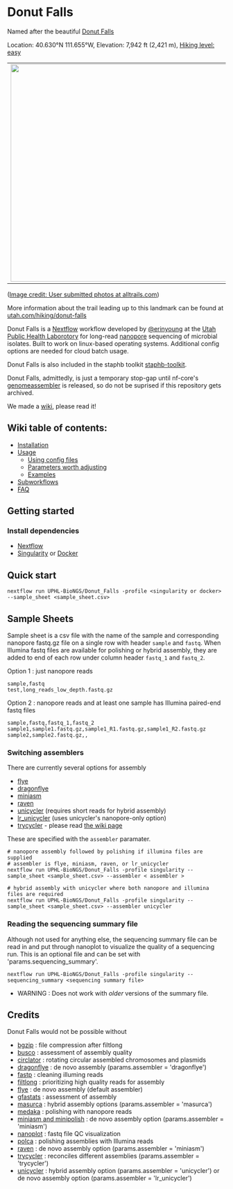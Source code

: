 # Donut Falls

Named after the beautiful [Donut Falls](https://en.wikipedia.org/wiki/Doughnut_Falls)

Location: 40.630°N 111.655°W, Elevation: 7,942 ft (2,421 m), [Hiking level: easy](https://www.alltrails.com/trail/us/utah/cecret-lake-trail)

|                                       |                                       |
|:-------------------------------------:|:-------------------------------------:|
| <img src="https://images.alltrails.com/eyJidWNrZXQiOiJhc3NldHMuYWxsdHJhaWxzLmNvbSIsImtleSI6InVwbG9hZHMvcGhvdG8vaW1hZ2UvNTIzNDg5MTUvODRiOGEzM2M3MjliMzUyYjk4YTJhYmY5Mjg1MWMzMDguanBnIiwiZWRpdHMiOnsidG9Gb3JtYXQiOiJqcGVnIiwicmVzaXplIjp7IndpZHRoIjoyMDQ4LCJoZWlnaHQiOjIwNDgsImZpdCI6Imluc2lkZSJ9LCJyb3RhdGUiOm51bGwsImpwZWciOnsidHJlbGxpc1F1YW50aXNhdGlvbiI6dHJ1ZSwib3ZlcnNob290RGVyaW5naW5nIjp0cnVlLCJvcHRpbWlzZVNjYW5zIjp0cnVlLCJxdWFudGlzYXRpb25UYWJsZSI6M319fQ==" width="500" /> | <img src="https://images.alltrails.com/eyJidWNrZXQiOiJhc3NldHMuYWxsdHJhaWxzLmNvbSIsImtleSI6InVwbG9hZHMvcGhvdG8vaW1hZ2UvNTg3MzUyOTgvZWM4YTQ5NTZlNDhiNmZmMmU4ZWEzMzE0NjhhOWIyYWYuanBnIiwiZWRpdHMiOnsidG9Gb3JtYXQiOiJqcGVnIiwicmVzaXplIjp7IndpZHRoIjoyMDQ4LCJoZWlnaHQiOjIwNDgsImZpdCI6Imluc2lkZSJ9LCJyb3RhdGUiOm51bGwsImpwZWciOnsidHJlbGxpc1F1YW50aXNhdGlvbiI6dHJ1ZSwib3ZlcnNob290RGVyaW5naW5nIjp0cnVlLCJvcHRpbWlzZVNjYW5zIjp0cnVlLCJxdWFudGlzYXRpb25UYWJsZSI6M319fQ==" width="500"/> |


([Image credit: User submitted photos at alltrails.com](https://www.alltrails.com/trail/us/utah/donut-falls-trail/photos))

More information about the trail leading up to this landmark can be found at [utah.com/hiking/donut-falls](https://utah.com/hiking/donut-falls)

Donut Falls is a [Nextflow](https://www.nextflow.io/) workflow developed by [@erinyoung](https://github.com/erinyoung) at the [Utah Public Health Laborotory](https://uphl.utah.gov/) for long-read [nanopore](https://nanoporetech.com) sequencing of microbial isolates. Built to work on linux-based operating systems. Additional config options are needed for cloud batch usage.

Donut Falls is also included in the staphb toolkit [staphb-toolkit](https://github.com/StaPH-B/staphb_toolkit). 

Donut Falls, admittedly, is just a temporary stop-gap until nf-core's [genomeassembler](https://github.com/nf-core/genomeassembler) is released, so do not be suprised if this repository gets archived.

We made a [wiki](https://github.com/UPHL-BioNGS/Donut_Falls/wiki), please read it!

## Wiki table of contents:
- [Installation](https://github.com/UPHL-BioNGS/Donut_Falls/wiki/Installation)
- [Usage](https://github.com/UPHL-BioNGS/Donut_Falls/wiki/Usage)
  - [Using config files](https://github.com/UPHL-BioNGS/Donut_Falls/wiki/Usage#using-a-config-file)
  - [Parameters worth adjusting](https://github.com/UPHL-BioNGS/Donut_Falls/wiki/Usage#recommended-parameters-to-adjust)
  - [Examples](https://github.com/UPHL-BioNGS/Donut_Falls/wiki/Usage#examples)
- [Subworkflows](https://github.com/UPHL-BioNGS/Donut_Falls/wiki/Subworkflows)
- [FAQ](https://github.com/UPHL-BioNGS/Donut_Falls/wiki/FAQ)


## Getting started

### Install dependencies
- [Nextflow](https://www.nextflow.io/docs/latest/getstarted.html)
- [Singularity](https://singularity.lbl.gov/install-linux) or [Docker](https://docs.docker.com/get-docker/)


## Quick start

```
nextflow run UPHL-BioNGS/Donut_Falls -profile <singularity or docker> --sample_sheet <sample_sheet.csv>
```

## Sample Sheets

Sample sheet is a csv file with the name of the sample and corresponding nanopore fastq.gz file on a single row with header `sample` and `fastq`. When Illumina fastq files are available for polishing or hybrid assembly, they are added to end of each row under column header `fastq_1` and `fastq_2`. 

Option 1 : just nanopore reads
```
sample,fastq
test,long_reads_low_depth.fastq.gz
```

Option 2 : nanopore reads and at least one sample has Illumina paired-end fastq files
```
sample,fastq,fastq_1,fastq_2
sample1,sample1.fastq.gz,sample1_R1.fastq.gz,sample1_R2.fastq.gz
sample2,sample2.fastq.gz,,
```

### Switching assemblers
There are currently several options for assembly
- [flye](https://github.com/fenderglass/Flye)
- [dragonflye](https://github.com/rpetit3/dragonflye)
- [miniasm](https://github.com/rrwick/Minipolish)
- [raven](https://github.com/lbcb-sci/raven)
- [unicycler](https://github.com/rrwick/Unicycler) (requires short reads for hybrid assembly)
- [lr_unicycler](https://github.com/rrwick/Unicycler) (uses unicycler's nanopore-only option)
- [trycycler](https://github.com/rrwick/Trycycler) - please read [the wiki page](https://github.com/UPHL-BioNGS/Donut_Falls/wiki/Trycycler)

These are specified with the `assembler` paramater.

```
# nanopore assembly followed by polishing if illumina files are supplied
# assembler is flye, miniasm, raven, or lr_unicycler
nextflow run UPHL-BioNGS/Donut_Falls -profile singularity --sample_sheet <sample_sheet.csv> --assembler < assembler >

# hybrid assembly with unicycler where both nanopore and illumina files are required
nextflow run UPHL-BioNGS/Donut_Falls -profile singularity --sample_sheet <sample_sheet.csv> --assembler unicycler
```

### Reading the sequencing summary file
Although not used for anything else, the sequencing summary file can be read in and put through nanoplot to visualize the quality of a sequencing run. This is an optional file and can be set with 'params.sequencing_summary'. 
```
nextflow run UPHL-BioNGS/Donut_Falls -profile singularity --sequencing_summary <sequencing summary file>
```
* WARNING : Does not work with _older_ versions of the summary file.


## Credits

Donut Falls would not be possible without
- [bgzip](https://github.com/samtools/htslib) : file compression after filtlong
- [busco](https://gitlab.com/ezlab/busco) : assessment of assembly quality
- [circlator](https://github.com/sanger-pathogens/circlator) : rotating circular assembled chromosomes and plasmids
- [dragonflye](https://github.com/rpetit3/dragonflye) : de novo assembly (params.assembler = 'dragonflye')
- [fastp](https://github.com/OpenGene/fastp) : cleaning illuming reads
- [filtlong](https://github.com/rrwick/Filtlong) : prioritizing high quality reads for assembly
- [flye](https://github.com/fenderglass/Flye) : de novo assembly (default assembler)
- [gfastats](https://github.com/vgl-hub/gfastats) : assessment of assembly
- [masurca](https://github.com/alekseyzimin/masurca) : hybrid assembly options (params.assembler = 'masurca')
- [medaka](https://github.com/nanoporetech/medaka) : polishing with nanopore reads
- [miniasm and minipolish](https://github.com/rrwick/Minipolish) : de novo assembly option (params.assembler = 'miniasm')
- [nanoplot](https://github.com/wdecoster/NanoPlot) : fastq file QC visualization
- [polca](https://github.com/alekseyzimin/masurca) : polishing assemblies with Illumina reads
- [raven](https://github.com/lbcb-sci/raven) : de novo assembly option (params.assembler = 'miniasm')
- [trycycler](https://github.com/rrwick/Trycycler) : reconciles different assemblies (params.assembler = 'trycycler') 
- [unicycler](https://github.com/rrwick/Unicycler) : hybrid assembly option (params.assembler = 'unicycler') or de novo assembly option (params.assembler = 'lr_unicycler')
